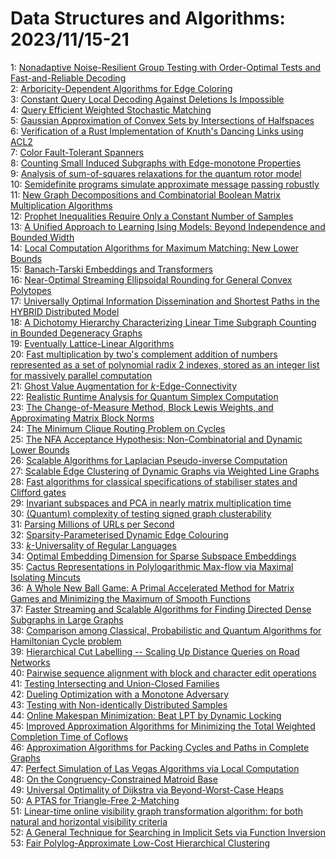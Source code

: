 # Data Structures and Algorithms: 2023/11/15-21  
1: [Nonadaptive Noise-Resilient Group Testing with Order-Optimal Tests and  Fast-and-Reliable Decoding](https://doi.org/10.48550/arXiv.2311.08283)  
2: [Arboricity-Dependent Algorithms for Edge Coloring](https://doi.org/10.48550/arXiv.2311.08367)  
3: [Constant Query Local Decoding Against Deletions Is Impossible](https://doi.org/10.48550/arXiv.2311.08399)  
4: [Query Efficient Weighted Stochastic Matching](https://doi.org/10.48550/arXiv.2311.08513)  
5: [Gaussian Approximation of Convex Sets by Intersections of Halfspaces](https://doi.org/10.48550/arXiv.2311.08575)  
6: [Verification of a Rust Implementation of Knuth's Dancing Links using  ACL2](https://doi.org/10.48550/arXiv.2311.08862)  
7: [Color Fault-Tolerant Spanners](https://doi.org/10.48550/arXiv.2311.08868)  
8: [Counting Small Induced Subgraphs with Edge-monotone Properties](https://doi.org/10.48550/arXiv.2311.08988)  
9: [Analysis of sum-of-squares relaxations for the quantum rotor model](https://doi.org/10.48550/arXiv.2311.09010)  
10: [Semidefinite programs simulate approximate message passing robustly](https://doi.org/10.48550/arXiv.2311.09017)  
11: [New Graph Decompositions and Combinatorial Boolean Matrix Multiplication  Algorithms](https://doi.org/10.48550/arXiv.2311.09095)  
12: [Prophet Inequalities Require Only a Constant Number of Samples](https://doi.org/10.48550/arXiv.2311.09141)  
13: [A Unified Approach to Learning Ising Models: Beyond Independence and  Bounded Width](https://doi.org/10.48550/arXiv.2311.09197)  
14: [Local Computation Algorithms for Maximum Matching: New Lower Bounds](https://doi.org/10.48550/arXiv.2311.09359)  
15: [Banach-Tarski Embeddings and Transformers](https://doi.org/10.48550/arXiv.2311.09387)  
16: [Near-Optimal Streaming Ellipsoidal Rounding for General Convex Polytopes](https://doi.org/10.48550/arXiv.2311.09460)  
17: [Universally Optimal Information Dissemination and Shortest Paths in the  HYBRID Distributed Model](https://doi.org/10.48550/arXiv.2311.09548)  
18: [A Dichotomy Hierarchy Characterizing Linear Time Subgraph Counting in  Bounded Degeneracy Graphs](https://doi.org/10.48550/arXiv.2311.09584)  
19: [Eventually Lattice-Linear Algorithms](https://doi.org/10.48550/arXiv.2311.09760)  
20: [Fast multiplication by two's complement addition of numbers represented  as a set of polynomial radix 2 indexes, stored as an integer list for  massively parallel computation](https://doi.org/10.48550/arXiv.2311.09922)  
21: [Ghost Value Augmentation for $k$-Edge-Connectivity](https://doi.org/10.48550/arXiv.2311.09941)  
22: [Realistic Runtime Analysis for Quantum Simplex Computation](https://doi.org/10.48550/arXiv.2311.09995)  
23: [The Change-of-Measure Method, Block Lewis Weights, and Approximating  Matrix Block Norms](https://doi.org/10.48550/arXiv.2311.10013)  
24: [The Minimum Clique Routing Problem on Cycles](https://doi.org/10.48550/arXiv.2311.10055)  
25: [The NFA Acceptance Hypothesis: Non-Combinatorial and Dynamic Lower  Bounds](https://doi.org/10.48550/arXiv.2311.10204)  
26: [Scalable Algorithms for Laplacian Pseudo-inverse Computation](https://doi.org/10.48550/arXiv.2311.10290)  
27: [Scalable Edge Clustering of Dynamic Graphs via Weighted Line Graphs](https://doi.org/10.48550/arXiv.2311.10337)  
28: [Fast algorithms for classical specifications of stabiliser states and  Clifford gates](https://doi.org/10.48550/arXiv.2311.10357)  
29: [Invariant subspaces and PCA in nearly matrix multiplication time](https://doi.org/10.48550/arXiv.2311.10459)  
30: [(Quantum) complexity of testing signed graph clusterability](https://doi.org/10.48550/arXiv.2311.10480)  
31: [Parsing Millions of URLs per Second](https://doi.org/10.48550/arXiv.2311.10533)  
32: [Sparsity-Parameterised Dynamic Edge Colouring](https://doi.org/10.48550/arXiv.2311.10616)  
33: [$k$-Universality of Regular Languages](https://doi.org/10.48550/arXiv.2311.10658)  
34: [Optimal Embedding Dimension for Sparse Subspace Embeddings](https://doi.org/10.48550/arXiv.2311.10680)  
35: [Cactus Representations in Polylogarithmic Max-flow via Maximal Isolating  Mincuts](https://doi.org/10.48550/arXiv.2311.10706)  
36: [A Whole New Ball Game: A Primal Accelerated Method for Matrix Games and  Minimizing the Maximum of Smooth Functions](https://doi.org/10.48550/arXiv.2311.10886)  
37: [Faster Streaming and Scalable Algorithms for Finding Directed Dense  Subgraphs in Large Graphs](https://doi.org/10.48550/arXiv.2311.10924)  
38: [Comparison among Classical, Probabilistic and Quantum Algorithms for  Hamiltonian Cycle problem](https://doi.org/10.48550/arXiv.2311.10941)  
39: [Hierarchical Cut Labelling -- Scaling Up Distance Queries on Road  Networks](https://doi.org/10.48550/arXiv.2311.11063)  
40: [Pairwise sequence alignment with block and character edit operations](https://doi.org/10.48550/arXiv.2311.11082)  
41: [Testing Intersecting and Union-Closed Families](https://doi.org/10.48550/arXiv.2311.11119)  
42: [Dueling Optimization with a Monotone Adversary](https://doi.org/10.48550/arXiv.2311.11185)  
43: [Testing with Non-identically Distributed Samples](https://doi.org/10.48550/arXiv.2311.11194)  
44: [Online Makespan Minimization: Beat LPT by Dynamic Locking](https://doi.org/10.48550/arXiv.2311.11195)  
45: [Improved Approximation Algorithms for Minimizing the Total Weighted  Completion Time of Coflows](https://doi.org/10.48550/arXiv.2311.11296)  
46: [Approximation Algorithms for Packing Cycles and Paths in Complete Graphs](https://doi.org/10.48550/arXiv.2311.11332)  
47: [Perfect Simulation of Las Vegas Algorithms via Local Computation](https://doi.org/10.48550/arXiv.2311.11679)  
48: [On the Congruency-Constrained Matroid Base](https://doi.org/10.48550/arXiv.2311.11737)  
49: [Universal Optimality of Dijkstra via Beyond-Worst-Case Heaps](https://doi.org/10.48550/arXiv.2311.11793)  
50: [A PTAS for Triangle-Free 2-Matching](https://doi.org/10.48550/arXiv.2311.11869)  
51: [Linear-time online visibility graph transformation algorithm: for both  natural and horizontal visibility criteria](https://doi.org/10.48550/arXiv.2311.12389)  
52: [A General Technique for Searching in Implicit Sets via Function  Inversion](https://doi.org/10.48550/arXiv.2311.12471)  
53: [Fair Polylog-Approximate Low-Cost Hierarchical Clustering](https://doi.org/10.48550/arXiv.2311.12501)  